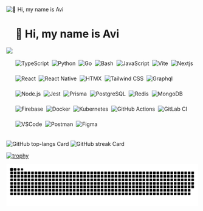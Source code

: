 ![👋 Hi, my name is Avi](https://user-images.githubusercontent.com/10498744/210012254-234538ff-d198-48aa-8964-37e6fd45d227.gif)

<div id="toc">
  <ul align="left" style="list-style: none">
    <summary>
      <h1>
        👋 Hi, my name is Avi
      </h1>
    </summary>
  </ul>
</div>

<p>
  <a href="https://www.linkedin.com/in/daniel-raffer-3b437a203" target="_blank">
    <img src="https://img.shields.io/badge/LinkedIn-0077B5?style=for-the-badge&logo=linkedin&logoColor=white" height="28" style="margin-right: 4px">
  </a>
</p>

<ul style="display: flex; flex-wrap: wrap; gap: 4px; justify-content: left; margin-bottom: 16px;">
  <img src="https://skillicons.dev/icons?i=typescript" height="36" alt="TypeScript" style="margin-right: 4px">
  <img src="https://skillicons.dev/icons?i=python" height="36" alt="Python" style="margin-right: 4px">
  <img src="https://skillicons.dev/icons?i=go" height="36" alt="Go" style="margin-right: 4px">
  <img src="https://skillicons.dev/icons?i=bash" height="36" alt="Bash" style="margin-right: 4px">
  <img src="https://skillicons.dev/icons?i=javascript" height="36" alt="JavaScript" style="margin-right: 4px">
  <img src="https://skillicons.dev/icons?i=vite" height="36" alt="Vite" style="margin-right: 4px">
  <img src="https://skillicons.dev/icons?i=nextjs" height="36" alt="Nextjs" style="margin-right: 4px">
  <img src="https://skillicons.dev/icons?i=react" height="36" alt="React" style="margin-right: 4px">
  <img src="https://skillicons.dev/icons?i=react" height="36" alt="React Native" style="margin-right: 4px">
  <img src="https://skillicons.dev/icons?i=htmx" height="36" alt="HTMX" style="margin-right: 4px">
  <img src="https://skillicons.dev/icons?i=tailwind" height="36" alt="Tailwind CSS" style="margin-right: 4px">
  <img src="https://skillicons.dev/icons?i=graphql" height="36" alt="Graphql" style="margin-right: 4px">
  <img src="https://skillicons.dev/icons?i=nodejs" height="36" alt="Node.js" style="margin-right: 4px">
  <img src="https://skillicons.dev/icons?i=jest" height="36" alt="Jest" style="margin-right: 4px">
  <img src="https://skillicons.dev/icons?i=prisma" height="36" alt="Prisma" style="margin-right: 4px">
  <img src="https://skillicons.dev/icons?i=postgresql" height="36" alt="PostgreSQL" style="margin-right: 4px">
  <img src="https://skillicons.dev/icons?i=redis" height="36" alt="Redis" style="margin-right: 4px">
  <img src="https://skillicons.dev/icons?i=mongodb" height="36" alt="MongoDB" style="margin-right: 4px">
  <img src="https://skillicons.dev/icons?i=firebase" height="36" alt="Firebase" style="margin-right: 4px">
  <img src="https://skillicons.dev/icons?i=docker" height="36" alt="Docker" style="margin-right: 4px">
  <img src="https://skillicons.dev/icons?i=kubernetes" height="36" alt="Kubernetes" style="margin-right: 4px">
  <img src="https://skillicons.dev/icons?i=githubactions" height="36" alt="GitHub Actions" style="margin-right: 4px">
  <img src="https://skillicons.dev/icons?i=gitlab" height="36" alt="GitLab CI" style="margin-right: 4px">
  <img src="https://skillicons.dev/icons?i=vscode" height="36" alt="VSCode" style="margin-right: 4px">
  <img src="https://skillicons.dev/icons?i=postman" height="36" alt="Postman" style="margin-right: 4px">
  <img src="https://skillicons.dev/icons?i=figma" height="36" alt="Figma" style="margin-right: 4px">
</ul>

<p align="left">
  <img width="48%" src="https://github-readme-stats.vercel.app/api/top-langs?username=av3n93rz&theme=react&hide_title=false&layout=compact&langs_count=6&hide_progress=false&card_width=400" alt="GitHub top-langs Card" />
  <img width="48%" src="https://streak-stats.demolab.com/?user=av3n93rz&theme=react&hide_border=false&date_format=M+j%5B%2C+Y%5D&mode=daily&hide_total_contributions=false&hide_current_streak=false&hide_longest_streak=false&card_height=200" alt="GitHub streak Card" />
</p>

[![trophy](https://github-profile-trophy.vercel.app/?username=av3n93rz&theme=onedark&no-bg=true&no-frame=true)](https://github.com/ryo-ma/github-profile-trophy)

![Snake animation](https://github.com/av3n93rz/av3n93rz/blob/output/github-contribution-grid-snake.svg)


